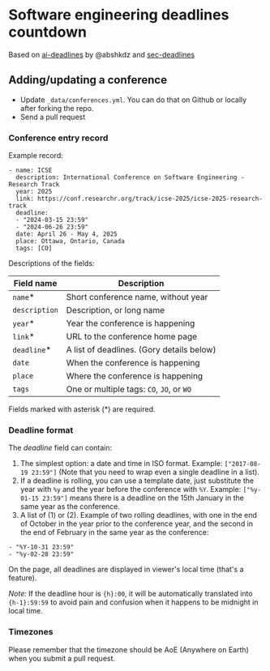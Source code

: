 # Software engineering deadlines countdown

Based on [ai-deadlines](https://aideadlin.es) by @abshkdz
and [sec-deadlines](https://sec-deadlines.github.io)

## Adding/updating a conference

<!-- * Read the data format description below. **Note that the timezone format sign is inverted** (e.g., UTC+7 is written as `Etc/GMT-7`). It's [not a bug][0]. I hate this format too. I'd be happy to move to a different timezone JavaScript library that uses a friendlier format, but I don't have time for that. -->
* Update `_data/conferences.yml`. You can do that on Github or locally after forking the repo.
* Send a pull request

### Conference entry record

Example record:

```
- name: ICSE
  description: International Conference on Software Engineering - Research Track
  year: 2025
  link: https://conf.researchr.org/track/icse-2025/icse-2025-research-track
  deadline: 
  - "2024-03-15 23:59"
  - "2024-06-26 23:59"
  date: April 26 - May 4, 2025
  place: Ottawa, Ontario, Canada
  tags: [CO]
```

Descriptions of the fields:

| Field name    | Description                                                 |
|---------------|-------------------------------------------------------------|
| `name`\*      | Short conference name, without year                         |
| `description` | Description, or long name                                   |
| `year`\*      | Year the conference is happening                            |
| `link`\*      | URL to the conference home page                             |
| `deadline`\*  | A list of deadlines. (Gory details below)                   |
| `date`        | When the conference is happening                            |
| `place`       | Where the conference is happening                           |
| `tags`        | One or multiple tags: `CO`, `JO`, or `WO`            |

Fields marked with asterisk (\*) are required.


### Deadline format

The *deadline* field can contain:

1. The simplest option: a date and time in ISO format. Example: `["2017-08-19 23:59"]` (Note that you need to wrap even a single deadline in a list).
2. If a deadline is rolling, you can use a template date, just substitute the
   year with `%y` and the year before the conference with `%Y`. Example:
   `["%y-01-15 23:59"]` means there is a deadline on the 15th January in the
   same year as the conference.
2. A list of (1) or (2). Example of two rolling deadlines, with one in the end
   of October in the year prior to the conference year, and the second in the
   end of February in the same year as the conference:
  ```
  - "%Y-10-31 23:59"
  - "%y-02-28 23:59"
  ```

On the page, all deadlines are displayed in viewer's local time (that's a feature).

*Note:* If the deadline hour is `{h}:00`, it will be automatically translated into `{h-1}:59:59` to avoid pain and confusion when it happens to be midnight in local time.

### Timezones

Please remember that the timezone should be AoE (Anywhere on Earth) when you submit a pull request.

<!-- The timezone is specified in [tz format][1]. Unlike abbreviations (e.g. EST), these are un-ambiguous. Here are tz codes for some common timezones:

| Common name                   | tz                                                                 |
|-------------------------------|--------------------------------------------------------------------|
| UTC                           | `Etc/UTC`                                                          |
| America Pacific Time          | `America/Los_Angeles`                                              |
| Pacific Standard Time (UTC-8) | `Etc/GMT+8` (Yes, the sign is inverted for some weird reason)      |
| America Eastern Time          | `America/New_York`                                                 |
| Eastern Standard Time (UTC-5) | `Etc/GMT+5`                                                        |
| American Samoa Time (UTC-11)  | `Pacific/Samoa` or `Etc/GMT+11`. This timezone does not use DST.   |
| Aleutian Islands              | `America/Adak`                                                     | -->

[0]: https://momentjs.com/timezone/docs/#/zone-object/offset/
[1]: https://en.wikipedia.org/wiki/List_of_tz_database_time_zones
[2]: https://www.timeanddate.com/time/zones/aoe
